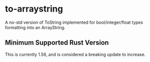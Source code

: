 # to-arraystring

A no-std version of ToString implemented for bool/integer/float types formatting into an ArrayString.

## Minimum Supported Rust Version

This is currently 1.56, and is considered a breaking update to increase.
